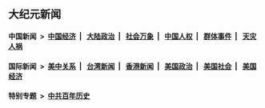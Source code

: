 ## 大纪元新闻

#### 中国新闻 &nbsp;>&nbsp; [中国经济](indexes/ncid283/README.md?06011245) &nbsp;| &nbsp; [大陆政治](indexes/ncid277/README.md?06011245) &nbsp;| &nbsp; [社会万象](indexes/ncid282/README.md?06011245) &nbsp;| &nbsp; [中国人权](indexes/ncid278/README.md?06011245) &nbsp;| &nbsp; [群体事件](indexes/ncid279/README.md?06011245) &nbsp;| &nbsp; [天灾人祸](indexes/ncid280/README.md?06011245)

#### 国际新闻 &nbsp;>&nbsp; [美中关系](indexes/nf1412576/README.md?06011245) &nbsp;| &nbsp; [台湾新闻](indexes/ncid1349361/README.md?06011245) &nbsp;| &nbsp; [香港新闻](indexes/ncid1349362/README.md?06011245) &nbsp;| &nbsp; [美国政治](indexes/ncid1078159/README.md?06011245) &nbsp;| &nbsp; [美国社会](indexes/ncid1078160/README.md?06011245) &nbsp;| &nbsp; [美国经济](indexes/ncid1078158/README.md?06011245)

#### 特别专题 &nbsp;>&nbsp; [中共百年历史](https://github.com/easy2view/epoch-special/blob/master/README.md?06011245)  
